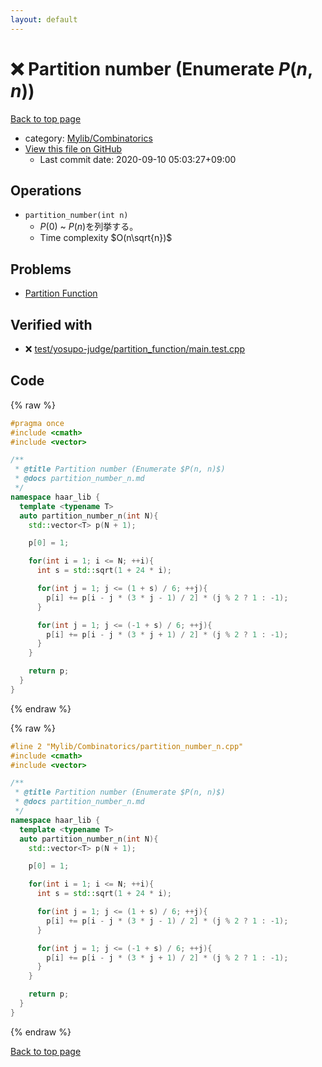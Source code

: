 ```yaml
---
layout: default
---
```


<!-- mathjax config similar to math.stackexchange -->
<script type="text/javascript" async
  src="https://cdnjs.cloudflare.com/ajax/libs/mathjax/2.7.5/MathJax.js?config=TeX-MML-AM_CHTML">
</script>
<script type="text/x-mathjax-config">
  MathJax.Hub.Config({
    TeX: { equationNumbers: { autoNumber: "AMS" }},
    tex2jax: {
      inlineMath: [ ['$','$'] ],
      processEscapes: true
    },
    "HTML-CSS": { matchFontHeight: false },
    displayAlign: "left",
    displayIndent: "2em"
  });
</script>

<script type="text/javascript" src="https://cdnjs.cloudflare.com/ajax/libs/jquery/3.4.1/jquery.min.js"></script>
<script src="https://cdn.jsdelivr.net/npm/jquery-balloon-js@1.1.2/jquery.balloon.min.js" integrity="sha256-ZEYs9VrgAeNuPvs15E39OsyOJaIkXEEt10fzxJ20+2I=" crossorigin="anonymous"></script>
<script type="text/javascript" src="../../../assets/js/copy-button.js"></script>
<link rel="stylesheet" href="../../../assets/css/copy-button.css" />


# :x: Partition number (Enumerate $P(n, n)$)

<a href="../../../index.html">Back to top page</a>

* category: <a href="../../../index.html#8fcb53b240254087f9d87015c4533bd0">Mylib/Combinatorics</a>
* <a href="{{ site.github.repository_url }}/blob/master/Mylib/Combinatorics/partition_number_n.cpp">View this file on GitHub</a>
    - Last commit date: 2020-09-10 05:03:27+09:00




## Operations

- `partition_number(int n)`
	- $P(0)$ ~ $P(n)$を列挙する。
	- Time complexity $O(n\sqrt{n})$

## Problems

- [Partition Function](https://judge.yosupo.jp/problem/partition_function)


## Verified with

* :x: <a href="../../../verify/test/yosupo-judge/partition_function/main.test.cpp.html">test/yosupo-judge/partition_function/main.test.cpp</a>


## Code

<a id="unbundled"></a>
{% raw %}
```cpp
#pragma once
#include <cmath>
#include <vector>

/**
 * @title Partition number (Enumerate $P(n, n)$)
 * @docs partition_number_n.md
 */
namespace haar_lib {
  template <typename T>
  auto partition_number_n(int N){
    std::vector<T> p(N + 1);

    p[0] = 1;

    for(int i = 1; i <= N; ++i){
      int s = std::sqrt(1 + 24 * i);

      for(int j = 1; j <= (1 + s) / 6; ++j){
        p[i] += p[i - j * (3 * j - 1) / 2] * (j % 2 ? 1 : -1);
      }

      for(int j = 1; j <= (-1 + s) / 6; ++j){
        p[i] += p[i - j * (3 * j + 1) / 2] * (j % 2 ? 1 : -1);
      }
    }

    return p;
  }
}

```
{% endraw %}

<a id="bundled"></a>
{% raw %}
```cpp
#line 2 "Mylib/Combinatorics/partition_number_n.cpp"
#include <cmath>
#include <vector>

/**
 * @title Partition number (Enumerate $P(n, n)$)
 * @docs partition_number_n.md
 */
namespace haar_lib {
  template <typename T>
  auto partition_number_n(int N){
    std::vector<T> p(N + 1);

    p[0] = 1;

    for(int i = 1; i <= N; ++i){
      int s = std::sqrt(1 + 24 * i);

      for(int j = 1; j <= (1 + s) / 6; ++j){
        p[i] += p[i - j * (3 * j - 1) / 2] * (j % 2 ? 1 : -1);
      }

      for(int j = 1; j <= (-1 + s) / 6; ++j){
        p[i] += p[i - j * (3 * j + 1) / 2] * (j % 2 ? 1 : -1);
      }
    }

    return p;
  }
}

```
{% endraw %}

<a href="../../../index.html">Back to top page</a>


